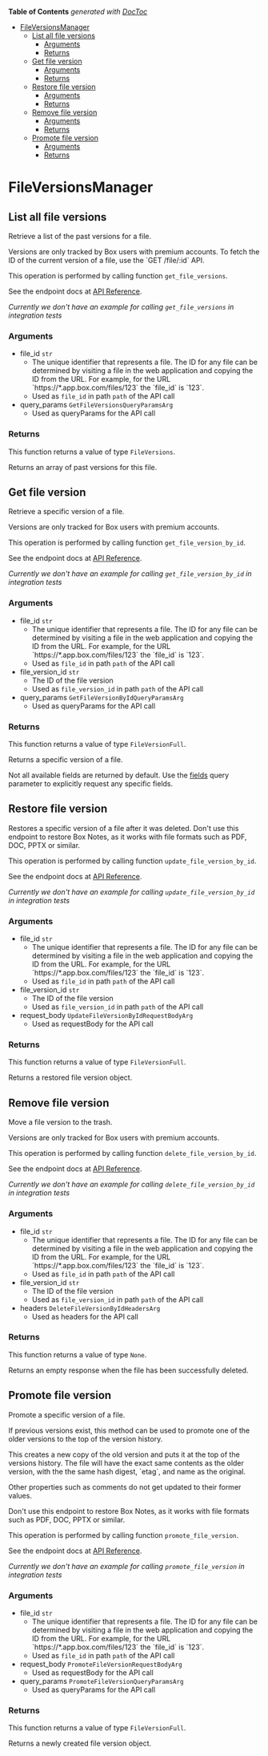 <!-- START doctoc generated TOC please keep comment here to allow auto update -->
<!-- DON'T EDIT THIS SECTION, INSTEAD RE-RUN doctoc TO UPDATE -->
**Table of Contents**  *generated with [DocToc](https://github.com/thlorenz/doctoc)*

- [FileVersionsManager](#fileversionsmanager)
  - [List all file versions](#list-all-file-versions)
    - [Arguments](#arguments)
    - [Returns](#returns)
  - [Get file version](#get-file-version)
    - [Arguments](#arguments-1)
    - [Returns](#returns-1)
  - [Restore file version](#restore-file-version)
    - [Arguments](#arguments-2)
    - [Returns](#returns-2)
  - [Remove file version](#remove-file-version)
    - [Arguments](#arguments-3)
    - [Returns](#returns-3)
  - [Promote file version](#promote-file-version)
    - [Arguments](#arguments-4)
    - [Returns](#returns-4)

<!-- END doctoc generated TOC please keep comment here to allow auto update -->

# FileVersionsManager

## List all file versions

Retrieve a list of the past versions for a file.

Versions are only tracked by Box users with premium accounts. To fetch the ID
of the current version of a file, use the &#x60;GET /file/:id&#x60; API.

This operation is performed by calling function `get_file_versions`.

See the endpoint docs at
[API Reference](https://developer.box.com/reference/get-files-id-versions/).

*Currently we don't have an example for calling `get_file_versions` in integration tests*

### Arguments

- file_id `str`
  - The unique identifier that represents a file.  The ID for any file can be determined by visiting a file in the web application and copying the ID from the URL. For example, for the URL &#x60;https://*.app.box.com/files/123&#x60; the &#x60;file_id&#x60; is &#x60;123&#x60;.
  - Used as `file_id` in path `path` of the API call
- query_params `GetFileVersionsQueryParamsArg`
  - Used as queryParams for the API call


### Returns

This function returns a value of type `FileVersions`.

Returns an array of past versions for this file.


## Get file version

Retrieve a specific version of a file.

Versions are only tracked for Box users with premium accounts.

This operation is performed by calling function `get_file_version_by_id`.

See the endpoint docs at
[API Reference](https://developer.box.com/reference/get-files-id-versions-id/).

*Currently we don't have an example for calling `get_file_version_by_id` in integration tests*

### Arguments

- file_id `str`
  - The unique identifier that represents a file.  The ID for any file can be determined by visiting a file in the web application and copying the ID from the URL. For example, for the URL &#x60;https://*.app.box.com/files/123&#x60; the &#x60;file_id&#x60; is &#x60;123&#x60;.
  - Used as `file_id` in path `path` of the API call
- file_version_id `str`
  - The ID of the file version
  - Used as `file_version_id` in path `path` of the API call
- query_params `GetFileVersionByIdQueryParamsArg`
  - Used as queryParams for the API call


### Returns

This function returns a value of type `FileVersionFull`.

Returns a specific version of a file.

Not all available fields are returned by default. Use the
[fields](#param-fields) query parameter to explicitly request
any specific fields.


## Restore file version

Restores a specific version of a file after it was deleted.
Don&#x27;t use this endpoint to restore Box Notes,
as it works with file formats such as PDF, DOC,
PPTX or similar.

This operation is performed by calling function `update_file_version_by_id`.

See the endpoint docs at
[API Reference](https://developer.box.com/reference/put-files-id-versions-id/).

*Currently we don't have an example for calling `update_file_version_by_id` in integration tests*

### Arguments

- file_id `str`
  - The unique identifier that represents a file.  The ID for any file can be determined by visiting a file in the web application and copying the ID from the URL. For example, for the URL &#x60;https://*.app.box.com/files/123&#x60; the &#x60;file_id&#x60; is &#x60;123&#x60;.
  - Used as `file_id` in path `path` of the API call
- file_version_id `str`
  - The ID of the file version
  - Used as `file_version_id` in path `path` of the API call
- request_body `UpdateFileVersionByIdRequestBodyArg`
  - Used as requestBody for the API call


### Returns

This function returns a value of type `FileVersionFull`.

Returns a restored file version object.


## Remove file version

Move a file version to the trash.

Versions are only tracked for Box users with premium accounts.

This operation is performed by calling function `delete_file_version_by_id`.

See the endpoint docs at
[API Reference](https://developer.box.com/reference/delete-files-id-versions-id/).

*Currently we don't have an example for calling `delete_file_version_by_id` in integration tests*

### Arguments

- file_id `str`
  - The unique identifier that represents a file.  The ID for any file can be determined by visiting a file in the web application and copying the ID from the URL. For example, for the URL &#x60;https://*.app.box.com/files/123&#x60; the &#x60;file_id&#x60; is &#x60;123&#x60;.
  - Used as `file_id` in path `path` of the API call
- file_version_id `str`
  - The ID of the file version
  - Used as `file_version_id` in path `path` of the API call
- headers `DeleteFileVersionByIdHeadersArg`
  - Used as headers for the API call


### Returns

This function returns a value of type `None`.

Returns an empty response when the file has been successfully
deleted.


## Promote file version

Promote a specific version of a file.

If previous versions exist, this method can be used to
promote one of the older versions to the top of the version history.

This creates a new copy of the old version and puts it at the
top of the versions history. The file will have the exact same contents
as the older version, with the the same hash digest, &#x60;etag&#x60;, and
name as the original.

Other properties such as comments do not get updated to their
former values.

Don&#x27;t use this endpoint to restore Box Notes,
as it works with file formats such as PDF, DOC,
PPTX or similar.

This operation is performed by calling function `promote_file_version`.

See the endpoint docs at
[API Reference](https://developer.box.com/reference/post-files-id-versions-current/).

*Currently we don't have an example for calling `promote_file_version` in integration tests*

### Arguments

- file_id `str`
  - The unique identifier that represents a file.  The ID for any file can be determined by visiting a file in the web application and copying the ID from the URL. For example, for the URL &#x60;https://*.app.box.com/files/123&#x60; the &#x60;file_id&#x60; is &#x60;123&#x60;.
  - Used as `file_id` in path `path` of the API call
- request_body `PromoteFileVersionRequestBodyArg`
  - Used as requestBody for the API call
- query_params `PromoteFileVersionQueryParamsArg`
  - Used as queryParams for the API call


### Returns

This function returns a value of type `FileVersionFull`.

Returns a newly created file version object.



